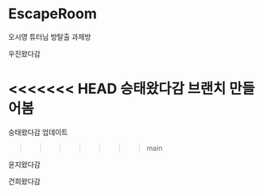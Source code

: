 # EscapeRoom
오시영 튜터님 방탈출 과제방

우진왔다감

<<<<<<< HEAD
승태왔다감 브랜치 만들어봄
=======
승태왔다감 업데이트
>>>>>>> main

윤지왔다감

건희왔다감